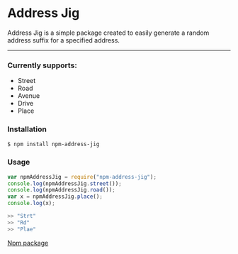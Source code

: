 # Address Jig

Address Jig is a simple package created to easily generate a random address suffix for a specified address.

---

### Currently supports:
  - Street
  - Road
  - Avenue
  - Drive
  - Place

### Installation

```sh
$ npm install npm-address-jig
```
### Usage
```js
var npmAddressJig = require("npm-address-jig");
console.log(npmAddressJig.street());
console.log(npmAddressJig.road());
var x = npmAddressJig.place();
console.log(x);

>> "Strt"
>> "Rd"
>> "Plae"
```

[Npm package](https://www.npmjs.com/package/npm-address-jig)